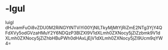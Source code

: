 # -lgul
luigl
dHJvamFuOi8vZDU0M2RiNGYtNTViYi00YjNlLTkyMjMtYjRiZmE2NTg3YjY4QFdXVy5odGVzaHMuY2Y6NDQzP3BlZXI9V1dXLmh0ZXNocy5jZiZzbmk9V1dXLmh0ZXNocy5jZiZhbHBuPWh0dHAxLjEjV1dXLmh0ZXNocy5jZl9Ucm9qYW4=
